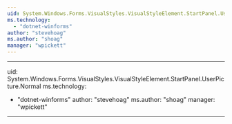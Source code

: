 ```yaml
---
uid: System.Windows.Forms.VisualStyles.VisualStyleElement.StartPanel.UserPicture
ms.technology: 
  - "dotnet-winforms"
author: "stevehoag"
ms.author: "shoag"
manager: "wpickett"
---
```


---
uid: System.Windows.Forms.VisualStyles.VisualStyleElement.StartPanel.UserPicture.Normal
ms.technology: 
  - "dotnet-winforms"
author: "stevehoag"
ms.author: "shoag"
manager: "wpickett"
---
